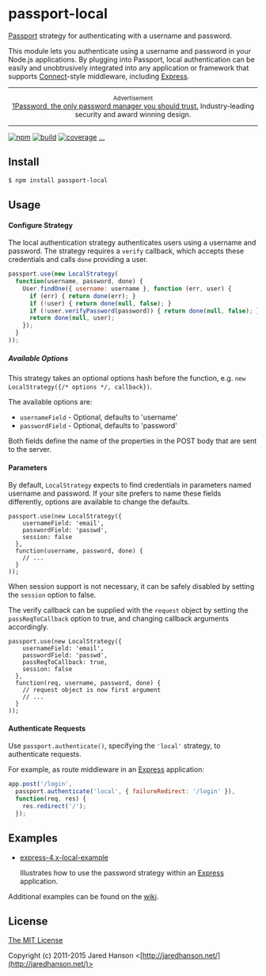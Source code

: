 # passport-local

[Passport](http://passportjs.org/) strategy for authenticating with a username
and password.

This module lets you authenticate using a username and password in your Node.js
applications.  By plugging into Passport, local authentication can be easily and
unobtrusively integrated into any application or framework that supports
[Connect](http://www.senchalabs.org/connect/)-style middleware, including
[Express](http://expressjs.com/).

---

<p align="center">
  <sup>Advertisement</sup>
  <br>
  <a href="https://www.tkqlhce.com/click-8907558-13433666?sid=cuHsLFjXqeyT2iHbYYaHMuw" target="_top">1Password, the only password manager you should trust.</a> Industry-leading security and award winning design.
</p>

---

[![npm](https://img.shields.io/npm/v/passport-local.svg)](https://www.npmjs.com/package/passport-local)
[![build](https://img.shields.io/travis/jaredhanson/passport-local.svg)](https://travis-ci.org/jaredhanson/passport-local)
[![coverage](https://img.shields.io/coveralls/jaredhanson/passport-local.svg)](https://coveralls.io/github/jaredhanson/passport-local)
[...](https://github.com/jaredhanson/passport-local/wiki/Status)

## Install

```bash
$ npm install passport-local
```

## Usage

#### Configure Strategy

The local authentication strategy authenticates users using a username and
password.  The strategy requires a `verify` callback, which accepts these
credentials and calls `done` providing a user.

```js
passport.use(new LocalStrategy(
  function(username, password, done) {
    User.findOne({ username: username }, function (err, user) {
      if (err) { return done(err); }
      if (!user) { return done(null, false); }
      if (!user.verifyPassword(password)) { return done(null, false); }
      return done(null, user);
    });
  }
));
```

##### Available Options

This strategy takes an optional options hash before the function, e.g. `new LocalStrategy({/* options */, callback})`.

The available options are:

* `usernameField` - Optional, defaults to 'username'
* `passwordField` - Optional, defaults to 'password'

Both fields define the name of the properties in the POST body that are sent to the server.

#### Parameters

By default, `LocalStrategy` expects to find credentials in parameters
named username and password. If your site prefers to name these fields
differently, options are available to change the defaults.

    passport.use(new LocalStrategy({
        usernameField: 'email',
        passwordField: 'passwd',
        session: false
      },
      function(username, password, done) {
        // ...
      }
    ));

When session support is not necessary, it can be safely disabled by
setting the `session` option to false.

The verify callback can be supplied with the `request` object by setting
the `passReqToCallback` option to true, and changing callback arguments
accordingly.

    passport.use(new LocalStrategy({
        usernameField: 'email',
        passwordField: 'passwd',
        passReqToCallback: true,
        session: false
      },
      function(req, username, password, done) {
        // request object is now first argument
        // ...
      }
    ));

#### Authenticate Requests

Use `passport.authenticate()`, specifying the `'local'` strategy, to
authenticate requests.

For example, as route middleware in an [Express](http://expressjs.com/)
application:

```js
app.post('/login', 
  passport.authenticate('local', { failureRedirect: '/login' }),
  function(req, res) {
    res.redirect('/');
  });
```

## Examples

* [express-4.x-local-example](https://github.com/passport/express-4.x-local-example)

  Illustrates how to use the password strategy within an [Express](https://expressjs.com)
  application.

Additional examples can be found on the [wiki](https://github.com/jaredhanson/passport-local/wiki/Examples).

## License

[The MIT License](http://opensource.org/licenses/MIT)

Copyright (c) 2011-2015 Jared Hanson <[http://jaredhanson.net/](http://jaredhanson.net/)>
